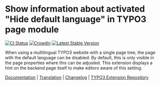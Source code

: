 # Show information about activated "Hide default language" in TYPO3 page module

[![CI Status](https://github.com/brotkrueml/typo3-info-hide-default-lang/actions/workflows/ci.yml/badge.svg?branch=main)](https://github.com/brotkrueml/typo3-info-hide-default-lang/actions?query=workflow%3ACI)
[![Crowdin](https://badges.crowdin.net/typo3-extension-infohidedefaul/localized.svg)](https://crowdin.com/project/typo3-extension-infohidedefaul)
[![Latest Stable Version](https://img.shields.io/packagist/v/brotkrueml/typo3-info-hide-default-lang.svg?label=stable)](https://packagist.org/packages/brotkrueml/typo3-info-hide-default-lang)

When using a multilingual TYPO3 website with a single page tree, the page with
the default language can be disabled. By default, this is only visible in the
page properties where this can be adjusted. This extension displays a hint on
the backend page itself to make editors aware of this setting.

[Documentation](https://docs.typo3.org/p/brotkrueml/typo3-info-hide-default-lang/main/en-us/) |
[Translation](https://crowdin.com/project/typo3-extension-infohidedefaul) |
[Changelog](https://github.com/brotkrueml/typo3-info-hide-default-lang/blob/main/CHANGELOG.md) |
[TYPO3 Extension Repository](https://extensions.typo3.org/extension/info_hide_default_lang)
